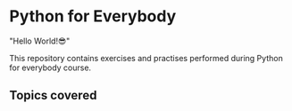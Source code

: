 # Python for Everybody

"Hello World!😎"

This repository contains exercises and practises performed during Python for everybody course.


## Topics covered